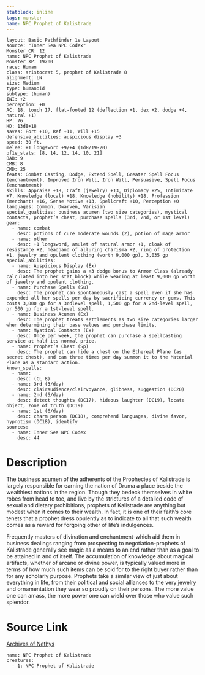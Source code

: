 ```yaml
---
statblock: inline
tags: monster
name: NPC Prophet of Kalistrade
---
```

```statblock
layout: Basic Pathfinder 1e Layout
source: "Inner Sea NPC Codex"
Monster_CR: 12
name: NPC Prophet of Kalistrade
Monster_XP: 19200
race: Human
class: aristocrat 5, prophet of Kalistrade 8
alignment: LN
size: Medium
type: humanoid
subtype: (human)
INI: +2
perception: +0
AC: 18, touch 17, flat-footed 12 (deflection +1, dex +2, dodge +4, natural +1)
HP: 76
HD: 13d8+18
saves: Fort +10, Ref +11, Will +15
defensive_abilities: auspicious display +3
speed: 30 ft.
melee: +1 longsword +9/+4 (1d8/19-20)
pf1e_stats: [8, 14, 12, 14, 10, 21]
BAB: 9
CMB: 8
CMD: 25
feats: Combat Casting, Dodge, Extend Spell, Greater Spell Focus (enchantment), Improved Iron Will, Iron Will, Persuasive, Spell Focus (enchantment)
skills: Appraise +18, Craft (jewelry) +13, Diplomacy +25, Intimidate +7, Knowledge (local) +18, Knowledge (nobility) +18, Profession (merchant) +16, Sense Motive +13, Spellcraft +10, Perception +0
languages: Common, Dwarven, Varisian
special_qualities: business acumen (two size categories), mystical contacts, prophet’s chest, purchase spells (3rd, 2nd, or 1st level)
gear:
  - name: combat
    desc: potions of cure moderate wounds (2), potion of mage armor
  - name: other
    desc: +1 longsword, amulet of natural armor +1, cloak of resistance +2, headband of alluring charisma +2, ring of protection +1, jewelry and opulent clothing (worth 9,000 gp), 3,035 gp
special_abilities:
  - name: Auspicious Display (Ex)
    desc: The prophet gains a +3 dodge bonus to Armor Class (already calculated into her stat block) while wearing at least 9,000 gp worth of jewelry and opulent clothing.
  - name: Purchase Spells (Su)
    desc: The prophet can spontaneously cast a spell even if she has expended all her spells per day by sacrificing currency or gems. This costs 3,000 gp for a 3rdlevel spell, 1,500 gp for a 2nd-level spell, or 500 gp for a 1st-level spell.
  - name: Business Acumen (Ex)
    desc: The prophet treats settlements as two size categories larger when determining their base values and purchase limits.
  - name: Mystical Contacts (Ex)
    desc: Once per week, the prophet can purchase a spellcasting service at half its normal price.
  - name: Prophet’s Chest (Sp)
    desc: The prophet can hide a chest on the Ethereal Plane (as secret chest), and can three times per day summon it to the Material Plane as a standard action.
known_spells:
  - name:
    desc: (CL 8)
  - name: 3rd (3/day)
    desc: clairaudience/clairvoyance, glibness, suggestion (DC20)
  - name: 2nd (5/day)
    desc: detect thoughts (DC17), hideous laughter (DC19), locate object, zone of truth (DC19)
  - name: 1st (6/day)
    desc: charm person (DC18), comprehend languages, divine favor, hypnotism (DC18), identify
sources:
  - name: Inner Sea NPC Codex
    desc: 44
```
# Description
The business acumen of the adherents of the Prophecies of Kalistrade is largely responsible for earning the nation of Druma a place beside the wealthiest nations in the region. Though they bedeck themselves in white robes from head to toe, and live by the strictures of a detailed code of sexual and dietary prohibitions, prophets of Kalistrade are anything but modest when it comes to their wealth. In fact, it is one of their faith’s core tenets that a prophet dress opulently as to indicate to all that such wealth comes as a reward for forgoing other of life’s indulgences.

Frequently masters of divination and enchantment-which aid them in business dealings ranging from prospecting to negotiation-prophets of Kalistrade generally see magic as a means to an end rather than as a goal to be attained in and of itself. The accumulation of knowledge about magical artifacts, whether of arcane or divine power, is typically valued more in terms of how much such items can be sold for to the right buyer rather than for any scholarly purpose. Prophets take a similar view of just about everything in life, from their political and social alliances to the very jewelry and ornamentation they wear so proudly on their persons. The more value one can amass, the more power one can wield over those who value such splendor.
# Source Link
[Archives of Nethys](https://aonprd.com/NPCDisplay.aspx?ItemName=Prophet%20of%20Kalistrade)
```encounter-table
name: NPC Prophet of Kalistrade
creatures:
  - 1: NPC Prophet of Kalistrade
```
